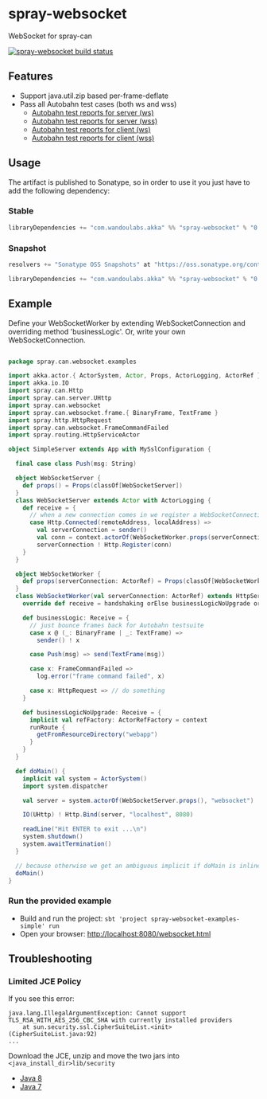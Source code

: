 spray-websocket
===============

WebSocket for spray-can

<a href="https://travis-ci.org/wandoulabs/spray-websocket"><img src="https://travis-ci.org/wandoulabs/spray-websocket.png" alt="spray-websocket build status"></a> 

## Features
* Support java.util.zip based per-frame-deflate
* Pass all Autobahn test cases (both ws and wss)
   * [Autobahn test reports for server (ws)](http://wandoulabs.github.io/spray-websocket/autobahn-reports/ws/servers/index.html)
   * [Autobahn test reports for server (wss)](http://wandoulabs.github.io/spray-websocket/autobahn-reports/wss/servers/index.html)
   * [Autobahn test reports for client (ws)](http://wandoulabs.github.io/spray-websocket/autobahn-reports/ws/clients/index.html)
   * [Autobahn test reports for client (wss)](http://wandoulabs.github.io/spray-websocket/autobahn-reports/wss/clients/index.html)

## Usage
The artifact is published to Sonatype, so in order to use it you just have to add the following dependency:

### Stable
```scala
libraryDependencies += "com.wandoulabs.akka" %% "spray-websocket" % "0.1.1-RC1"
```

### Snapshot
```scala
resolvers += "Sonatype OSS Snapshots" at "https://oss.sonatype.org/content/repositories/snapshots"

libraryDependencies += "com.wandoulabs.akka" %% "spray-websocket" % "0.1.2-SNAPSHOT"
```

## Example
Define your WebSocketWorker by extending WebSocketConnection and overriding method 'businessLogic'.
Or, write your own WebSocketConnection.

```scala

package spray.can.websocket.examples

import akka.actor.{ ActorSystem, Actor, Props, ActorLogging, ActorRef }
import akka.io.IO
import spray.can.Http
import spray.can.server.UHttp
import spray.can.websocket
import spray.can.websocket.frame.{ BinaryFrame, TextFrame }
import spray.http.HttpRequest
import spray.can.websocket.FrameCommandFailed
import spray.routing.HttpServiceActor

object SimpleServer extends App with MySslConfiguration {

  final case class Push(msg: String)

  object WebSocketServer {
    def props() = Props(classOf[WebSocketServer])
  }
  class WebSocketServer extends Actor with ActorLogging {
    def receive = {
      // when a new connection comes in we register a WebSocketConnection actor as the per connection handler
      case Http.Connected(remoteAddress, localAddress) =>
        val serverConnection = sender()
        val conn = context.actorOf(WebSocketWorker.props(serverConnection))
        serverConnection ! Http.Register(conn)
    }
  }

  object WebSocketWorker {
    def props(serverConnection: ActorRef) = Props(classOf[WebSocketWorker], serverConnection)
  }
  class WebSocketWorker(val serverConnection: ActorRef) extends HttpServiceActor with websocket.WebSocketServerConnection {
    override def receive = handshaking orElse businessLogicNoUpgrade orElse closeLogic

    def businessLogic: Receive = {
      // just bounce frames back for Autobahn testsuite
      case x @ (_: BinaryFrame | _: TextFrame) =>
        sender() ! x

      case Push(msg) => send(TextFrame(msg))

      case x: FrameCommandFailed =>
        log.error("frame command failed", x)

      case x: HttpRequest => // do something
    }

    def businessLogicNoUpgrade: Receive = {
      implicit val refFactory: ActorRefFactory = context
      runRoute {
        getFromResourceDirectory("webapp")
      }
    }
  }

  def doMain() {
    implicit val system = ActorSystem()
    import system.dispatcher

    val server = system.actorOf(WebSocketServer.props(), "websocket")

    IO(UHttp) ! Http.Bind(server, "localhost", 8080)

    readLine("Hit ENTER to exit ...\n")
    system.shutdown()
    system.awaitTermination()
  }

  // because otherwise we get an ambiguous implicit if doMain is inlined
  doMain()
}

```

### Run the provided example

* Build and run the project: `sbt 'project spray-websocket-examples-simple' run`
* Open your browser: [http://localhost:8080/websocket.html](http://localhost:8080/websocket.html)

## Troubleshooting
### Limited JCE Policy

If you see this error:
```
java.lang.IllegalArgumentException: Cannot support TLS_RSA_WITH_AES_256_CBC_SHA with currently installed providers
    at sun.security.ssl.CipherSuiteList.<init>(CipherSuiteList.java:92)
...
```

Download the JCE, unzip and move the two jars into `<java_install_dir>lib/security`

* [Java 8](http://www.oracle.com/technetwork/java/javase/downloads/jce8-download-2133166.html)
* [Java 7](http://www.oracle.com/technetwork/java/javase/downloads/jce-7-download-432124.html)
